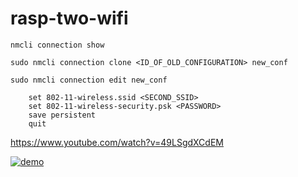 # rasp-two-wifi

```
nmcli connection show

sudo nmcli connection clone <ID_OF_OLD_CONFIGURATION> new_conf

sudo nmcli connection edit new_conf

	set 802-11-wireless.ssid <SECOND_SSID>
	set 802-11-wireless-security.psk <PASSWORD>
	save persistent
	quit
```

https://www.youtube.com/watch?v=49LSgdXCdEM

[![demo](http://img.youtube.com/vi/49LSgdXCdEM/0.jpg)](http://www.youtube.com/watch?v=49LSgdXCdEM "demo")
